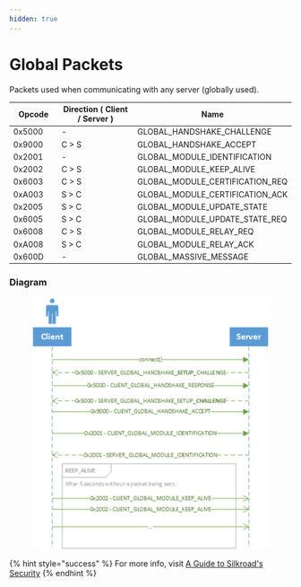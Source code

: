 ```yaml
---
hidden: true
---
```


# Global Packets

Packets used when communicating with any server (globally used).

<table data-full-width="true"><thead><tr><th width="100">Opcode</th><th width="215">Direction ( Client / Server )</th><th>Name</th></tr></thead><tbody><tr><td>0x5000</td><td>-</td><td>GLOBAL_HANDSHAKE_CHALLENGE</td></tr><tr><td>0x9000</td><td>C > S</td><td>GLOBAL_HANDSHAKE_ACCEPT</td></tr><tr><td>0x2001</td><td>-</td><td>GLOBAL_MODULE_IDENTIFICATION</td></tr><tr><td>0x2002</td><td>C > S</td><td>GLOBAL_MODULE_KEEP_ALIVE</td></tr><tr><td>0x6003</td><td>C > S</td><td>GLOBAL_MODULE_CERTIFICATION_REQ</td></tr><tr><td>0xA003</td><td>S > C</td><td>GLOBAL_MODULE_CERTIFICATION_ACK</td></tr><tr><td>0x2005</td><td>S > C</td><td>GLOBAL_MODULE_UPDATE_STATE</td></tr><tr><td>0x6005</td><td>S > C</td><td>GLOBAL_MODULE_UPDATE_STATE_REQ</td></tr><tr><td>0x6008</td><td>C > S</td><td>GLOBAL_MODULE_RELAY_REQ</td></tr><tr><td>0xA008</td><td>S > C</td><td>GLOBAL_MODULE_RELAY_ACK</td></tr><tr><td>0x600D</td><td>-</td><td>GLOBAL_MASSIVE_MESSAGE</td></tr></tbody></table>

### Diagram

<figure><img src="../.gitbook/assets/packets-global-diagram.png" alt=""><figcaption></figcaption></figure>

{% hint style="success" %}
For more info, visit [A Guide to Silkroad's Security](../client/a-guide-to-silkroads-security.md)
{% endhint %}
